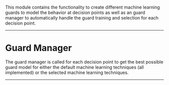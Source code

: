 This module contains the functionality to create different machine learning guards to model the behavior at decision points as well as an guard manager to automatically handle the guard training and selection for each decision point.

---
# Guard Manager #
The guard manager is called for each decision point to get the best possible guard model for either the default machine learning techniques (all implemented) or the selected machine learning techniques.

--- 